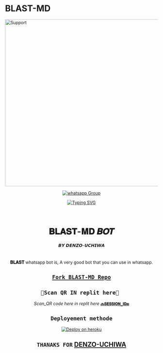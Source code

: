 # BLAST-MD

<img alt=Support height="550" src="https://i.imgur.com/TNtSAWq.jpeg"> 
 
<p align="center">
 <a href="https://chat.whatsapp.com/JFNXyoRTf4t6e9GTaM2Oe6" target="_blank">
    <img alt="whatsapp Group" src="https://img.shields.io/badge/ Whatsapp Support Group -25D366?style=for-the-badge&logo=whatsapp&logoColor=white" />
  </a>
</p>
</details>


 <div align="center">
<a href="https://git.io/typing-svg"><img src="https://readme-typing-svg.demolab.com?font=Black+Ops+One&size=50&pause=1000&color=1BBFDAFF&center=true&width=910&height=100&lines=I'am+BLAST-MD;MULTI+DEVICE+WHATSAPP+BOT;CREATED+BY+DENZO+UCHIWA; Developped by DENZO-ICHIWA; My number +244935469526; PUBLIC+BOT;TEAM DENZO UCHIWA." alt="Typing SVG" /></a>
  </p>
  <br>
</p>
<h1 align="center"> 𝐁𝐋𝐀𝐒𝐓-𝐌𝐃 𝑩𝑶𝑻
</h1>
<p align="center">  𝘽𝙔 𝘿𝙀𝙉𝙕𝙊-𝙐𝘾𝙃𝙄𝙒𝘼 

# 
**𝐁𝐋𝐀𝐒𝐓** whatsapp bot is,
A very good bot that you can use in whatsapp.

## [`Fork BLAST-MD Repo`](https://github.com/DENZO-UCHIWA/BLACK-MD/fork)




## ```🌟Scan QR IN replit here🌟 ```

*Scan_QR code here in replit here*  **[`🔜𝐒𝐄𝐒𝐒𝐈𝐎𝐍_𝐈𝐃🔚`](https://replit.com/@Smith2023/BLACK-MD?v=1)**

  ## ```Deployement methode```



[![Deploy on heroku](https://www.herokucdn.com/deploy/button.svg)](https://dashboard.heroku.com/new?button-url=https://github.com/DENZO-UCHIWA/BLAST-MD&template=https://github.com/DENZO-UCHIWA/BLAST-MD.git)

  
## ```THANAKS FOR``` [DENZO-UCHIWA](https://github.com/DENZO-UCHIWA)

